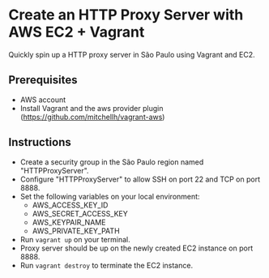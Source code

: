 # Create an HTTP Proxy Server with AWS EC2 + Vagrant

Quickly spin up a HTTP proxy server in São Paulo using Vagrant and EC2.

## Prerequisites
 - AWS account
 - Install Vagrant and the aws provider plugin (https://github.com/mitchellh/vagrant-aws)

## Instructions
 - Create a security group in the São Paulo region named "HTTPProxyServer".
 - Configure "HTTPProxyServer" to allow SSH on port 22 and TCP on port 8888.
 - Set the following variables on your local environment:
   - AWS_ACCESS_KEY_ID
   - AWS_SECRET_ACCESS_KEY
   - AWS_KEYPAIR_NAME
   - AWS_PRIVATE_KEY_PATH
 - Run `vagrant up` on your terminal.
 - Proxy server should be up on the newly created EC2 instance on port 8888.
 - Run `vagrant destroy` to terminate the EC2 instance.
